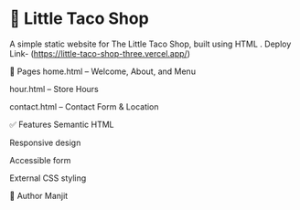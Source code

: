 # 🌮 Little Taco Shop
A simple static website for The Little Taco Shop, built using HTML .
Deploy Link- (https://little-taco-shop-three.vercel.app/)

📄 Pages
home.html – Welcome, About, and Menu

hour.html – Store Hours

contact.html – Contact Form & Location

✅ Features
Semantic HTML

Responsive design

Accessible form

External CSS styling

👤 Author
Manjit


